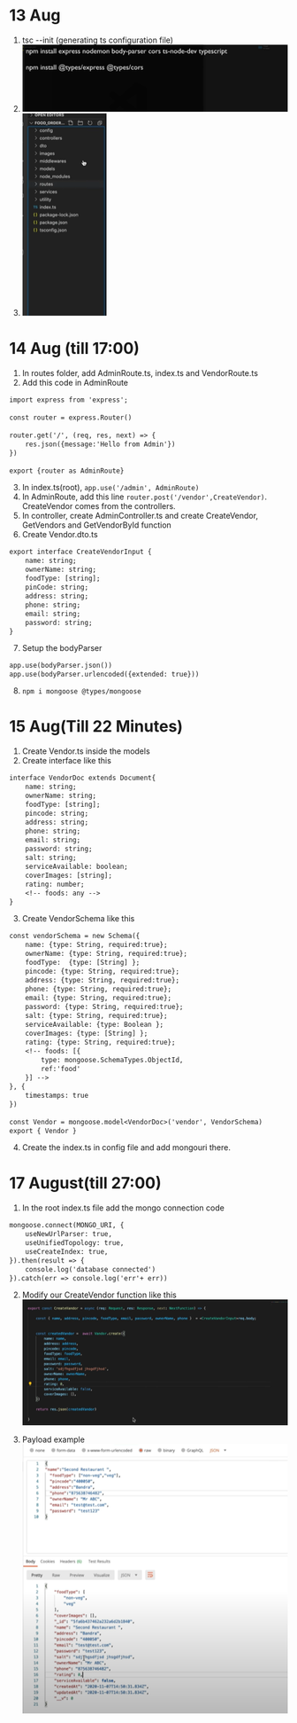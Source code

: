# 13 Aug

1. tsc --init (generating ts configuration file)
2. ![Alt text](./Screenshot%202023-08-13%20185339.png)
3. ![Alt text](image.png)

# 14 Aug (till 17:00)

1. In routes folder, add AdminRoute.ts, index.ts and VendorRoute.ts
2. Add this code in AdminRoute

```
import express from 'express';

const router = express.Router()

router.get('/', (req, res, next) => {
    res.json({message:'Hello from Admin'})
})

export {router as AdminRoute}
```

3. In index.ts(root), `app.use('/admin', AdminRoute)`
4. In AdminRoute, add this line `router.post('/vendor',CreateVendor)`. CreateVendor comes from the controllers.
5. In controller, create AdminController.ts and create CreateVendor, GetVendors and GetVendorById function
6. Create Vendor.dto.ts

```
export interface CreateVendorInput {
    name: string;
    ownerName: string;
    foodType: [string];
    pinCode: string;
    address: string;
    phone: string;
    email: string;
    password: string;
}
```

7. Setup the bodyParser

```
app.use(bodyParser.json())
app.use(bodyParser.urlencoded({extended: true}))
```

8. `npm i mongoose @types/mongoose`

# 15 Aug(Till 22 Minutes)

1. Create Vendor.ts inside the models
2. Create interface like this

```
interface VendorDoc extends Document{
    name: string;
    ownerName: string;
    foodType: [string];
    pincode: string;
    address: string;
    phone: string;
    email: string;
    password: string;
    salt: string;
    serviceAvailable: boolean;
    coverImages: [string];
    rating: number;
    <!-- foods: any -->
}
```

3. Create VendorSchema like this

```
const vendorSchema = new Schema({
    name: {type: String, required:true};
    ownerName: {type: String, required:true};
    foodType:  {type: [String] };
    pincode: {type: String, required:true};
    address: {type: String, required:true};
    phone: {type: String, required:true};
    email: {type: String, required:true};
    password: {type: String, required:true};
    salt: {type: String, required:true};
    serviceAvailable: {type: Boolean };
    coverImages: {type: [String] };
    rating: {type: String, required:true};
    <!-- foods: [{
        type: mongoose.SchemaTypes.ObjectId,
        ref:'food'
    }] -->
}, {
    timestamps: true
})

const Vendor = mongoose.model<VendorDoc>('vendor', VendorSchema)
export { Vendor }
```

4. Create the index.ts in config file and add mongouri there.

# 17 August(till 27:00)

1. In the root index.ts file add the mongo connection code

```
mongoose.connect(MONGO_URI, {
    useNewUrlParser: true,
    useUnifiedTopology: true,
    useCreateIndex: true,
}).then(result => {
    console.log('database connected')
}).catch(err => console.log('err'+ err))
```

2. Modify our CreateVendor function like this
   ![Create vendor](image-2.png)

3. Payload example
   ![Payload example](image-1.png)
